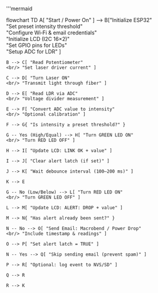 '''mermaid

flowchart TD
    A[ "Start / Power On" ] --> B["Initialize ESP32" 
    <br/> "Set preset intensity threshold" 
    <br/> "Configure Wi‑Fi & email credentials" 
    <br/> "Initialize LCD (I2C 16×2)" 
    <br/> "Set GPIO pins for LEDs" 
    <br/> "Setup ADC for LDR" ]
    
    B --> C[ "Read Potentiometer" 
    <br/> "Set laser driver current" ]
    
    C --> D[ "Turn Laser ON" 
    <br/> "Transmit light through fiber" ]
    
    D --> E[ "Read LDR via ADC" 
    <br/> "Voltage divider measurement" ]
    
    E --> F[ "Convert ADC value to intensity" 
    <br/> "Optional calibration" ]
    
    F --> G{ "Is intensity ≥ preset threshold?" }
    
    G -- Yes (High/Equal) --> H[ "Turn GREEN LED ON" 
    <br/> "Turn RED LED OFF" ]
    
    H --> I[ "Update LCD: LINK OK + value" ]
    
    I --> J[ "Clear alert latch (if set)" ]
    
    J --> K[ "Wait debounce interval (100–200 ms)" ]
    
    K --> E
    
    G -- No (Low/Below) --> L[ "Turn RED LED ON" 
    <br/> "Turn GREEN LED OFF" ]
    
    L --> M[ "Update LCD: ALERT: DROP + value" ]
    
    M --> N{ "Has alert already been sent?" }
    
    N -- No --> O[ "Send Email: Macrobend / Power Drop" 
    <br/> "Include timestamp & readings" ]
    
    O --> P[ "Set alert latch = TRUE" ]
    
    N -- Yes --> Q[ "Skip sending email (prevent spam)" ]
    
    P --> R[ "Optional: log event to NVS/SD" ]
    
    Q --> R
    
    R --> K
